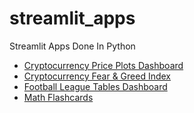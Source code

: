 # streamlit_apps
Streamlit Apps Done In Python

* [Cryptocurrency Price Plots Dashboard](https://share.streamlit.io/dk81/streamlit_apps/main/crypto_price_plot.py)
* [Cryptocurrency Fear & Greed Index](https://share.streamlit.io/dk81/streamlit_apps/main/crypto_fear_greed.py)
* [Football League Tables Dashboard](https://share.streamlit.io/dk81/streamlit_apps/main/football_tables_dashboard.py)
* [Math Flashcards](https://share.streamlit.io/dk81/streamlit_apps/main/math_flashcards.py)
